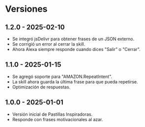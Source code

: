 # Versiones

## 1.2.0 - 2025-02-10
- Se integró jsDelivr para obtener frases de un JSON externo.
- Se corrigió un error al cerrar la skill.
- Ahora Alexa siempre responde cuando dices "Salir" o "Cerrar".

## 1.1.0 - 2025-01-15
- Se agregó soporte para "AMAZON.RepeatIntent".
- La skill ahora guarda la última frase para que pueda repetirse.
- Optimización de respuestas.

## 1.0.0 - 2025-01-01
- Versión inicial de Pastillas Inspiradoras.
- Responde con frases motivacionales al azar.

